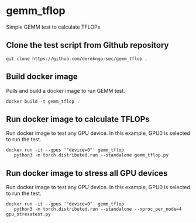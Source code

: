 # gemm_tflop
Simple GEMM test to calculate TFLOPs

## Clone the test script from Github repository
```
git clone https://github.com/derekngo-smc/gemm_tflop .
```

## Build docker image
Pulls and build a docker image to run GEMM test.

```
docker build -t gemm_tflop .
```

## Run docker image to calculate TFLOPs
Run docker image to test any GPU device.  In this example, GPU0 is selected to run the test.

```
docker run -it --gpus '"device=0"' gemm_tflop
   python3 -m torch.distributed.run --standalone gemm_tflop.py
```

## Run docker image to stress all GPU devices
Run docker image to test any GPU device.  In this example, GPU0 is selected to run the test.

```
docker run -it --gpus '"device=0"' gemm_tflop
   python3 -m torch.distributed.run --standalone --nproc_per_node=4 gpu_stresstest.py
```
